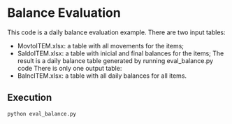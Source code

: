 # Balance Evaluation

This code is a daily balance evaluation example. 
There are two input tables: 
 - MovtoITEM.xlsx: a table with all movements for the items; 
 - SaldoITEM.xlsx: a table with inicial and final balances for the items;
The result is a daily balance table generated by running eval_balance.py code
There is only one output table:
 - BalncITEM.xlsx: a table with all daily balances for all items.

## Execution
`python eval_balance.py`
